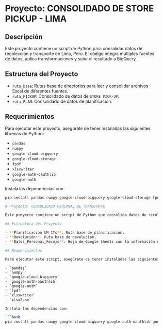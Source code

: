 # Proyecto: CONSOLIDADO DE STORE PICKUP - LIMA

## Descripción
Este proyecto contiene un script de Python para consolidar datos de recolección y transporte en Lima, Perú. El código integra múltiples fuentes de datos, aplica transformaciones y sube el resultado a BigQuery.

## Estructura del Proyecto
- `ruta_base`: Rutas base de directorios para leer y consolidar archivos Excel de diferentes fuentes.
- `ruta_PICKUP`: Consolidado de datos de `STORE PICK-UP`.
- `ruta_PLAN`: Consolidado de datos de planificación.

## Requerimientos
Para ejecutar este proyecto, asegúrate de tener instaladas las siguientes librerías de Python:
- `pandas`
- `numpy`
- `google-cloud-bigquery`
- `google-cloud-storage`
- `fpdf`
- `xlsxwriter`
- `google-auth-oauthlib`
- `google-auth`
  
Instala las dependencias con:
```bash
pip install pandas numpy google-cloud-bigquery google-cloud-storage fpdf xlsxwriter google-auth-oauthlib google-auth

# Proyecto: CONSOLIDADO PERSONAL DE TRANSPORTE

Este proyecto contiene un script de Python que consolida datos de recolección diaria de personal de transporte en Lima. Los datos se extraen de Google Sheets, se transforman, y luego se cargan en BigQuery.

## Estructura del Proyecto

- **Planificación UM CTs**: Ruta base de planificación.
- **Devolución**: Ruta base de devolución.
- **Datos_Personal_Recojo**: Hoja de Google Sheets con la información de transporte personal diario.

## Requerimientos

Para ejecutar este script, asegúrate de tener instaladas las siguientes librerías de Python:

- `pandas`
- `numpy`
- `google-cloud-bigquery`
- `google-auth-oauthlib`
- `google-auth`
- `fpdf`
- `xlsxwriter`
- `xlsx2csv`

Instala las dependencias con:

```bash
pip install pandas numpy google-cloud-bigquery google-auth-oauthlib google-auth fpdf xlsxwriter xlsx2csv
